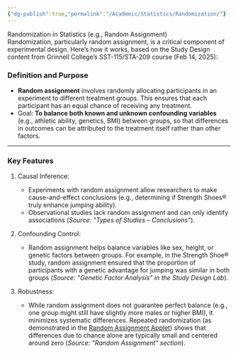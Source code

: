 ```yaml
---
{"dg-publish":true,"permalink":"/Academic/Statistics/Randomization/"}
---
```




Randomization in Statistics (e.g., Random Assignment)  
Randomization, particularly random assignment, is a critical component of experimental design. Here’s how it works, based on the Study Design content from Grinnell College’s SST-115/STA-209 course (Feb 14, 2025):

### Definition and Purpose  
- **Random assignment** involves randomly allocating participants in an experiment to different treatment groups. This ensures that each participant has an equal chance of receiving any treatment.  
- Goal: **To balance both known and unknown confounding variables** (e.g., athletic ability, genetics, BMI) between groups, so that differences in outcomes can be attributed to the treatment itself rather than other factors.  

---

### Key Features  
1. Causal Inference:  
   - Experiments with random assignment allow researchers to make cause-and-effect conclusions (e.g., determining if Strength Shoes® truly enhance jumping ability).  
   - Observational studies lack random assignment and can only identify associations (*Source: "Types of Studies – Conclusions"*).  

2. Confounding Control:  
   - Random assignment helps balance variables like sex, height, or genetic factors between groups. For example, in the Strength Shoe® study, random assignment ensured that the proportion of participants with a genetic advantage for jumping was similar in both groups (*Source: "Genetic Factor Analysis" in the Study Design Lab*).  

3. Robustness:  
   - While random assignment does not guarantee perfect balance (e.g., one group might still have slightly more males or higher BMI), it minimizes systematic differences. Repeated randomization (as demonstrated in the [Random Assignment Applet](http://www.rossmanchance.com/applets/SubjectsAM2.html)) shows that differences due to chance alone are typically small and centered around zero (*Source: "Random Assignment" section*).  
